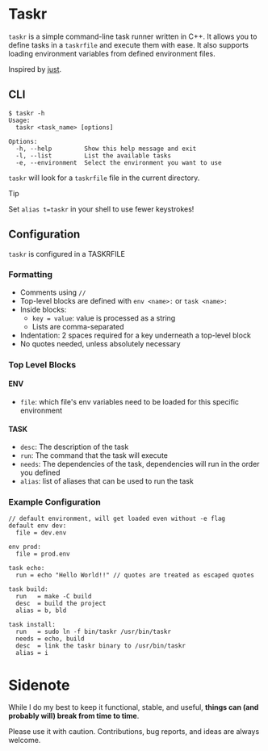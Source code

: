 # Taskr

`taskr` is a simple command-line task runner written in C++.
It allows you to define tasks in a `taskrfile` and execute them with ease.
It also supports loading environment variables from defined environment files.

Inspired by [just](https://github.com/casey/just).

## CLI
```
$ taskr -h
Usage:
  taskr <task_name> [options]

Options:
  -h, --help         Show this help message and exit
  -l, --list         List the available tasks
  -e, --environment  Select the environment you want to use
```

`taskr` will look for a `taskrfile` file in the current directory.

> [!TIP]
> Set `alias t=taskr` in your shell to use fewer keystrokes!

## Configuration
`taskr` is configured in a TASKRFILE

### Formatting
- Comments using `//`
- Top-level blocks are defined with `env <name>:` or `task <name>:`
- Inside blocks:
	- `key = value`: value is processed as a string
	- Lists are comma-separated
- Indentation: 2 spaces required for a key underneath a top-level block
- No quotes needed, unless absolutely necessary

### Top Level Blocks
#### ENV
- `file`: which file's env variables need to be loaded for this specific environment

#### TASK
- `desc`: The description of the task
- `run`: The command that the task will execute
- `needs`: The dependencies of the task, dependencies will run in the order you defined
- `alias`: list of aliases that can be used to run the task

### Example Configuration
```taskrfile
// default environment, will get loaded even without -e flag
default env dev:
  file = dev.env

env prod:
  file = prod.env

task echo:
  run = echo "Hello World!!" // quotes are treated as escaped quotes

task build:
  run   = make -C build
  desc  = build the project
  alias = b, bld

task install:
  run   = sudo ln -f bin/taskr /usr/bin/taskr
  needs = echo, build
  desc  = link the taskr binary to /usr/bin/taskr
  alias = i
```

# Sidenote
While I do my best to keep it functional, stable, and useful, **things can (and probably will) break from time to time**.

Please use it with caution. Contributions, bug reports, and ideas are always welcome.
